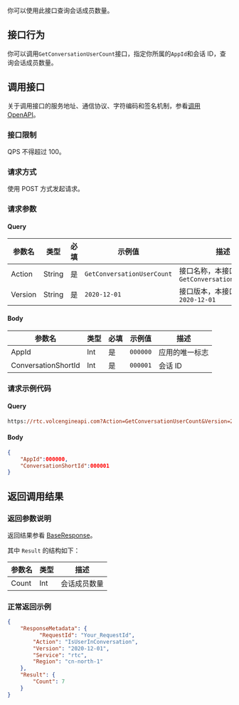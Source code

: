 你可以使用此接口查询会话成员数量。

## 接口行为

你可以调用`GetConversationUserCount`接口，指定你所属的`AppId`和会话 ID，查询会话成员数量。
 
## 调用接口

关于调用接口的服务地址、通信协议、字符编码和签名机制，参看[调用 OpenAPI](412251)。
### 接口限制

QPS 不得超过 100。
### 请求方式

使用 POST 方式发起请求。

### 请求参数

#### Query

| **参数名** | **类型** | **必填** | **示例值** | **描述** |
| --- | --- | --- | --- | --- |
| Action | String | 是 | `GetConversationUserCount` |  接口名称，本接口取值：`GetConversationUserCount`|
| Version | String | 是 | `2020-12-01` | 接口版本，本接口取值：`2020-12-01` |


#### Body

| **参数名** | **类型** | **必填** | **示例值** |**描述** |
| --- | --- | --- | --- |--- |
| AppId | Int | 是 |`000000` | 应用的唯一标志 |
| ConversationShortId | Int |是 | `000001` | 会话 ID |



### 请求示例代码

#### Query

```postscript
https://rtc.volcengineapi.com?Action=GetConversationUserCount&Version=2020-12-01
```

#### Body

```json
{
    "AppId":000000,
    "ConversationShortId":000001 
}
```

## 返回调用结果

### 返回参数说明

返回结果参看 [BaseResponse](192711.md#baseresponse)。 

其中 `Result` 的结构如下：

| 参数名 | 类型 | 描述 |
| --- | --- | --- |
| Count | Int | 会话成员数量 |



### 正常返回示例

```json
{
    "ResponseMetadata": {
	      "RequestId": "Your_RequestId",    
        "Action": "IsUserInConversation",
        "Version": "2020-12-01",
        "Service": "rtc",        
        "Region": "cn-north-1"
    },
    "Result": {
        "Count": 7
    }
}
```